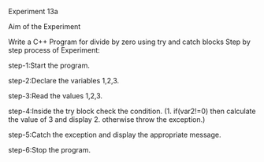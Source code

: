 Experiment 13a


Aim of the Experiment

Write a C++ Program for divide by zero using try and catch blocks
Step by step process of Experiment:

step-1:Start the program.

step-2:Declare the variables 1,2,3.

step-3:Read the values 1,2,3.

step-4:Inside the try block check the condition. (1. if(var2!=0) then calculate the value of 3 and display 2. otherwise throw the exception.)

step-5:Catch the exception and display the appropriate message.

step-6:Stop the program.
